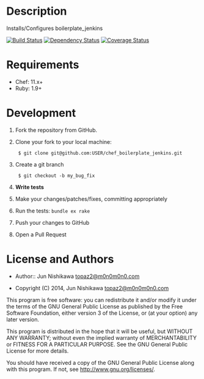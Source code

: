 Description
===========
Installs/Configures boilerplate_jenkins

[![Build Status](https://travis-ci.org/topaz2/chef_boilerplate_jenkins.png?branch=master)](https://travis-ci.org/topaz2/chef_boilerplate_jenkins)
[![Dependency Status](https://gemnasium.com/topaz2/chef_boilerplate_jenkins.png)](https://gemnasium.com/topaz2/chef_boilerplate_jenkins)
[![Coverage Status](https://coveralls.io/repos/topaz2/chef_boilerplate_jenkins/badge.png?branch=master)](https://coveralls.io/r/topaz2/chef_boilerplate_jenkins?branch=master)

Requirements
============
* Chef: 11.x+
* Ruby: 1.9+

Development
============
1. Fork the repository from GitHub.
2. Clone your fork to your local machine:

        $ git clone git@github.com:USER/chef_boilerplate_jenkins.git

3. Create a git branch

        $ git checkout -b my_bug_fix

4. **Write tests**
5. Make your changes/patches/fixes, committing appropriately
6. Run the tests: `bundle ex rake`
7. Push your changes to GitHub
8. Open a Pull Request

License and Authors
===================

* Author:: Jun Nishikawa <topaz2@m0n0m0n0.com>

* Copyright (C) 2014, Jun Nishikawa <topaz2@m0n0m0n0.com>

This program is free software: you can redistribute it and/or modify
it under the terms of the GNU General Public License as published by
the Free Software Foundation, either version 3 of the License, or
(at your option) any later version.

This program is distributed in the hope that it will be useful,
but WITHOUT ANY WARRANTY; without even the implied warranty of
MERCHANTABILITY or FITNESS FOR A PARTICULAR PURPOSE.  See the
GNU General Public License for more details.

You should have received a copy of the GNU General Public License
along with this program.  If not, see <http://www.gnu.org/licenses/>.
